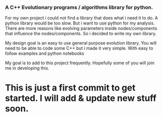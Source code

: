 ### A C++ Evolutionary programs / algorithms library for python.

For my own project i could not find a library that does what i need it to do.
A python library would be too slow. But i want to use python for my analysis.
There are more reasons like evolving parameters inside nodes/components that influence the nodes/components.
So i decided to write my own library.

My design goal is an easy to use general purpose evolution library.
You will need to be able to code some C++ but i made it very simple.
With easy to follow examples and python notebooks 

My goal is to add to this project frequently. Hopefully some of you will join me in developing this.

# This is just a first commit to get started. I will add & update new stuff soon.


